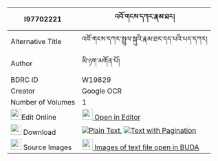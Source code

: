 |I97702221|འབོ་གངས་དཀར་རྣམ་ཐར། 
| --- | --- 
|Alternative Title |འབོ་གངས་དཀར་སྤྲུལ་སྐུའི་རྣམ་ཐར་དད་པའི་པད་དཀར།
|Author| མི་ཉག་མགོན་པོ།
|BDRC ID | W19829
|Creator | Google OCR
|Number of Volumes| 1
|<img width="25" src="https://img.icons8.com/color/25/000000/edit-property.png">Edit Online| [<img width="25" src="https://avatars.githubusercontent.com/u/45091458?s=200&v=4"> Open in Editor](http://editor.openpecha.org/I97702221)
|<img width="25" src="https://img.icons8.com/fluent/48/000000/download-2.png"/>  Download | [![](https://img.icons8.com/color/20/000000/txt.png)Plain Text](https://github.com/Openpecha/I97702221/releases/download/v1/bo_gangkar_namtar_plain_I97702221.zip), [![](https://img.icons8.com/color/20/000000/txt.png)Text with Pagination](https://github.com/Openpecha/I97702221/releases/download/v1/bo_gangkar_namtar_pages_I97702221.zip)
|<img width="25" src="https://img.icons8.com/plasticine/100/000000/pictures-folder.png"/>  Source Images | [<img width="25" src="https://library.bdrc.io/icons/BUDA-small.svg"> Images of text file open in BUDA](https://library.bdrc.io/show/bdr:W19829)